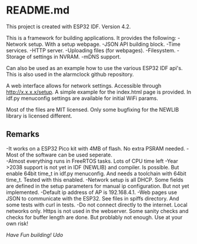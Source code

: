 # README.md
This project is created with ESP32 IDF. Version 4.2. 

This is a framework for building applications. It provides the following:
-Network setup. With a setup webpage.
-JSON API building block.
-Time services.
-HTTP server.
-Uploading files (for webpages).
-Filesystem.
-Storage of settings in NVRAM.
-mDNS support.

Can also be used as an example how to use the various ESP32 IDF api's. This is also used in the alarmclock github
repository.

A web interface allows for network settings. Accessible through http://x.x.x.x/setup. A simple example for the index.html page is provided. In idf.py menuconfig settings are available for initial WiFi params. 

Most of the files are MIT licensed. Only some bugfixing for the NEWLIB library is licensed different. 

## Remarks
-It works on a ESP32 Pico kit with 4MB of flash. No extra PSRAM needed. 
-Most of the software can be used seperate.  
-Almost everything runs in FreeRTOS tasks. Lots of CPU time left
-Year >2038 support is not yet in IDF (NEWLIB) and compiler. Is possible. But enable 64bit time_t in idf.py menuconfig. And needs a toolchain with 64bit time_t. Tested with this enabled. 
-Network setup is all DHCP. Some fields are defined in the setup parameters for manual ip configuration. But not yet implemented.
-Default ip address of AP is 192.168.4.1.
-Web pages use JSON to communicate with the ESP32. See files in spiffs directory. And some tests with curl in tests.
-Do not connect directly to the internet. Local networks only. Https is not used in the webserver. Some sanity checks and checks for buffer length are done. But problably not enough. Use at your own risk! 

*Have Fun building! Udo*
